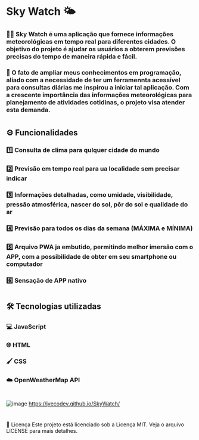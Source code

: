 <h1> Sky Watch 🌤️ </h1>

<h3> 🧑‍🔬 Sky Watch é uma aplicação que fornece informações meteorológicas em tempo real para diferentes cidades. O objetivo do projeto é ajudar os usuários a obterem previsões precisas do tempo de maneira rápida e fácil.</h3>

<h3> 🏅 O fato de ampliar meus conhecimentos em programação, aliado com a necessidade de ter um ferramennta acessível para consultas diárias me inspirou a iniciar tal aplicação.  Com a crescente importância das informações meteorológicas para planejamento de atividades cotidinas, o projeto visa atender esta demanda. </h3>

#
<h2> ⚙️ Funcionalidades </h2>

<h3> 1️⃣ Consulta de clima para qulquer cidade do mundo</h3>
<h3> 2️⃣ Previsão em tempo real para ua localidade sem precisar indicar</h3>
<h3> 3️⃣ Informações detalhadas, como umidade, visibilidade, pressão atmosférica, nascer do sol, pôr do sol e qualidade do ar</h3>
<h3> 4️⃣ Previsão para todos os dias da semana (MÁXIMA e MÍNIMA)</h3>
<h3> 5️⃣ Arquivo PWA ja embutido, permitindo melhor imersão com o APP, com a possibilidade de obter em seu smartphone ou computador</h3>
<h3> 6️⃣ Sensação de APP nativo </h3>

#
<h2> 🛠️ Tecnologias utilizadas</h2>

<h3> 💻 JavaScript </h3>
<h3> 🌐 HTML </h3>
<h3> 🖌️ CSS </h3>
<h3> ☁️ OpenWeatherMap API </h3>

#
![image](https://github.com/user-attachments/assets/249b61f3-1511-48e0-98b2-de8de8e68f13)
https://jvecodev.github.io/SkyWatch/
#

📜 Licença
Este projeto está licenciado sob a Licença MIT. Veja o arquivo LICENSE para mais detalhes.
